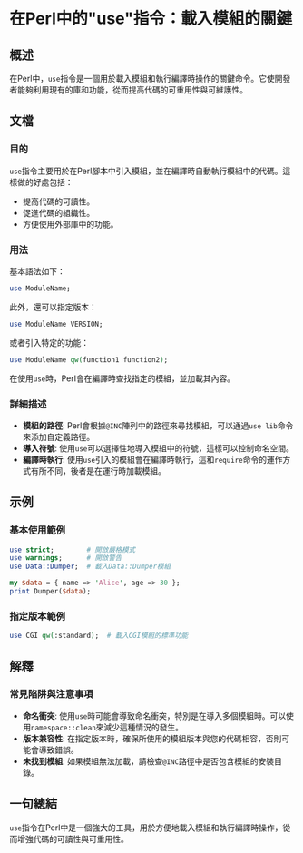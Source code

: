 <!--
Meta Description: # 在Perl中的"use"指令：載入模組的關鍵 ## 概述 在Perl中，`use`指令是一個用於載入模組和執行編譯時操作的關鍵命令。它使開發者能夠利用現有的庫和功能，從而提高代碼的可重用性與可維護性。 ## 文檔 ### 目的 `use`指令主要用於在Perl腳本中引入模組，並在編譯時自動執行模...
Meta Keywords: use, perl, modulename, data, inc
-->

# 在Perl中的"use"指令：載入模組的關鍵

## 概述
在Perl中，`use`指令是一個用於載入模組和執行編譯時操作的關鍵命令。它使開發者能夠利用現有的庫和功能，從而提高代碼的可重用性與可維護性。

## 文檔
### 目的
`use`指令主要用於在Perl腳本中引入模組，並在編譯時自動執行模組中的代碼。這樣做的好處包括：
- 提高代碼的可讀性。
- 促進代碼的組織性。
- 方便使用外部庫中的功能。

### 用法
基本語法如下：
```perl
use ModuleName;
```
此外，還可以指定版本：
```perl
use ModuleName VERSION;
```
或者引入特定的功能：
```perl
use ModuleName qw(function1 function2);
```
在使用`use`時，Perl會在編譯時查找指定的模組，並加載其內容。

### 詳細描述
- **模組的路徑**: Perl會根據`@INC`陣列中的路徑來尋找模組，可以通過`use lib`命令來添加自定義路徑。
- **導入符號**: 使用`use`可以選擇性地導入模組中的符號，這樣可以控制命名空間。
- **編譯時執行**: 使用`use`引入的模組會在編譯時執行，這和`require`命令的運作方式有所不同，後者是在運行時加載模組。

## 示例
### 基本使用範例
```perl
use strict;        # 開啟嚴格模式
use warnings;      # 開啟警告
use Data::Dumper;  # 載入Data::Dumper模組

my $data = { name => 'Alice', age => 30 };
print Dumper($data);
```

### 指定版本範例
```perl
use CGI qw(:standard);  # 載入CGI模組的標準功能
```

## 解釋
### 常見陷阱與注意事項
- **命名衝突**: 使用`use`時可能會導致命名衝突，特別是在導入多個模組時。可以使用`namespace::clean`來減少這種情況的發生。
- **版本兼容性**: 在指定版本時，確保所使用的模組版本與您的代碼相容，否則可能會導致錯誤。
- **未找到模組**: 如果模組無法加載，請檢查`@INC`路徑中是否包含模組的安裝目錄。

## 一句總結
`use`指令在Perl中是一個強大的工具，用於方便地載入模組和執行編譯時操作，從而增強代碼的可讀性與可重用性。